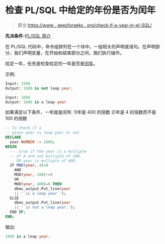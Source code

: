 # 检查 PL/SQL 中给定的年份是否为闰年

> 原文:[https://www . geesforgeks . org/check-if-a-year-in-pl-SQL/](https://www.geeksforgeeks.org/check-if-a-given-year-is-leap-year-in-pl-sql/)

**先决条件**–[PL/SQL 简介](https://www.geeksforgeeks.org/plsql-introduction/)

在 PL/SQL 代码中，命令组排列在一个块中。一组相关的声明或语句。在声明部分，我们声明变量，在开始和结束部分之间，我们执行操作。

给定一年，任务是检查给定的一年是否是[闰年](https://www.geeksforgeeks.org/program-check-given-year-leap-year/)。

示例:

```sql
Input: 1500
Output: 1500 is not leap year.

Input: 1600
Output: 1600 is a leap year

```

如果满足以下条件，一年就是闰年:
1)年是 400 的倍数
2)年是 4 的倍数而不是 100 的倍数

```sql
-- To check if a
-- given year is leap year or not
DECLARE
  year NUMBER := 1600;
BEGIN
  --  true if the year is a multiple
  -- of 4 and not multiple of 100.
  -- OR year is multiple of 400.
  IF MOD(year, 4)=0
    AND
    MOD(year, 100)!=0
    OR
    MOD(year, 400)=0 THEN
    dbms_output.Put_line(year
    || ' is a leap year ');
  ELSE
    dbms_output.Put_line(year
    || ' is not a leap year.');
  END IF;
END; 
```

输出:

```sql
1600 is a leap year.

```